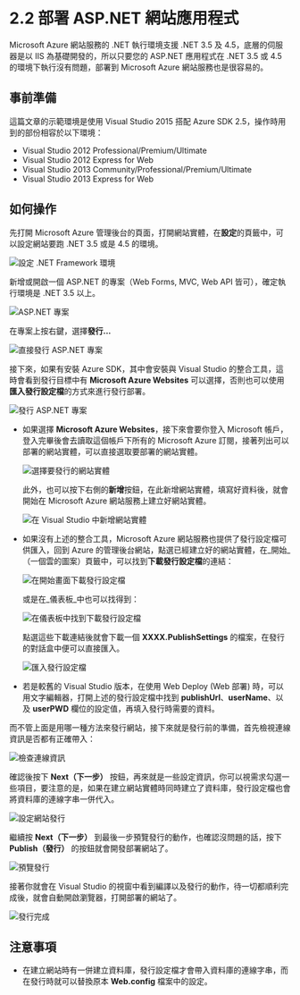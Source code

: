 # 2.2 部署 ASP.NET 網站應用程式

Microsoft Azure 網站服務的 .NET 執行環境支援 .NET 3.5 及 4.5，底層的伺服器是以 IIS 為基礎開發的，所以只要您的 ASP.NET 應用程式在 .NET 3.5 或 4.5 的環境下執行沒有問題，部署到 Microsoft Azure 網站服務也是很容易的。

## 事前準備

這篇文章的示範環境是使用 Visual Studio 2015 搭配 Azure SDK 2.5，操作時用到的部份相容於以下環境：
* Visual Studio 2012 Professional/Premium/Ultimate
* Visual Studio 2012 Express for Web
* Visual Studio 2013 Community/Professional/Premium/Ultimate
* Visual Studio 2013 Express for Web

## 如何操作

先打開 Microsoft Azure 管理後台的頁面，打開網站實體，在**設定**的頁籤中，可以設定網站要跑 .NET 3.5 或是 4.5 的環境。

![設定 .NET Framework 環境](http://i.imgur.com/YOGXRcq.png)

新增或開啟一個 ASP.NET 的專案（Web Forms, MVC, Web API 皆可），確定執行環境是 .NET 3.5 以上。

![ASP.NET 專案](http://i.imgur.com/6KGRCji.png)

在專案上按右鍵，選擇**發行...**

![直接發行 ASP.NET 專案](http://i.imgur.com/FSMqSWY.png)

接下來，如果有安裝 Azure SDK，其中會安裝與 Visual Studio 的整合工具，這時會看到發行目標中有 **Microsoft Azure Websites** 可以選擇，否則也可以使用**匯入發行設定檔**的方式來進行發行部署。

![發行 ASP.NET 專案](http://i.imgur.com/kei0gmH.png)

* 如果選擇 **Microsoft Azure Websites**，接下來會要你登入 Microsoft 帳戶，登入完畢後會去讀取這個帳戶下所有的 Microsoft Azure 訂閱，接著列出可以部署的網站實體，可以直接選取要部署的網站實體。

  ![選擇要發行的網站實體](http://i.imgur.com/cmSudVR.png)
  
  此外，也可以按下右側的**新增**按鈕，在此新增網站實體，填寫好資料後，就會開始在 Microsoft Azure 網站服務上建立好網站實體。

  ![在 Visual Studio 中新增網站實體](http://i.imgur.com/1W4oV5x.png)

* 如果沒有上述的整合工具，Microsoft Azure 網站服務也提供了發行設定檔可供匯入，回到 Azure 的管理後台網站，點選已經建立好的網站實體，在_開始_（一個雲的圖案）頁籤中，可以找到**下載發行設定檔**的連結：

  ![在開始畫面下載發行設定檔](http://i.imgur.com/iqk8DXR.png)

  或是在_儀表板_中也可以找得到：

  ![在儀表板中找到下載發行設定檔](http://i.imgur.com/E87Zxdd.png)

  點選這些下載連結後就會下載一個 **XXXX.PublishSettings** 的檔案，在發行的對話盒中便可以直接匯入。

  ![匯入發行設定檔](http://i.imgur.com/dY4Hwfk.png)

* 若是較舊的 Visual Studio 版本，在使用 Web Deploy (Web 部署) 時，可以用文字編輯器，打開上述的發行設定檔中找到 **publishUrl**、**userName**、以及 **userPWD** 欄位的設定值，再填入發行時需要的資料。

而不管上面是用哪一種方法來發行網站，接下來就是發行前的準備，首先檢視連線資訊是否都有正確帶入：

![檢查連線資訊](http://i.imgur.com/43x8TjL.png)

確認後按下 **Next（下一步）** 按鈕，再來就是一些設定資訊，你可以視需求勾選一些項目，要注意的是，如果在建立網站實體時同時建立了資料庫，發行設定檔也會將資料庫的連線字串一併代入。

![設定網站發行](http://i.imgur.com/mjGQawz.png)

繼續按 **Next（下一步）** 到最後一步預覽發行的動作，也確認沒問題的話，按下 **Publish（發行）** 的按鈕就會開發部署網站了。

![預覽發行](http://i.imgur.com/tOGCdPx.png)

接著你就會在 Visual Studio 的視窗中看到編譯以及發行的動作，待一切都順利完成後，就會自動開啟瀏覽器，打開部署的網站了。

![發行完成](http://i.imgur.com/VFdcBMD.png)

## 注意事項

* 在建立網站時有一併建立資料庫，發行設定檔才會帶入資料庫的連線字串，而在發行時就可以替換原本 **Web.config** 檔案中的設定。